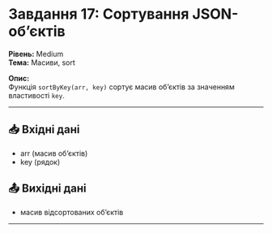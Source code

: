 # Завдання 17: Сортування JSON-об’єктів  
**Рівень:** Medium  
**Тема:** Масиви, sort  

**Опис:**  
Функція `sortByKey(arr, key)` сортує масив об’єктів за значенням властивості `key`.  

---
## 📥 Вхідні дані
- arr (масив об’єктів)  
- key (рядок)

## 📤 Вихідні дані
- масив відсортованих об’єктів  

---
